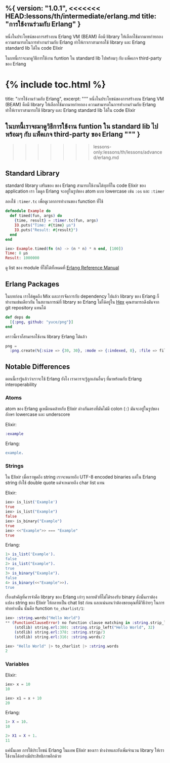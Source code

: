 %{
  version: "1.0.1",
<<<<<<< HEAD:lessons/th/intermediate/erlang.md
  title: "การใช้งานร่วมกับ Erlang"
}
---

หนึ่งในประโยชน์ของการสร้างบน Erlang VM (BEAM) คือมี library ให้เลือกใช้มากมายก่ายกอง ความสามารถในการทำงานร่วมกับ Erlang ทำให้เราเราสามารถใช้ library และ Erlang standard lib ได้ใน code Elixir 

ในบทนี้เราจะมาดูวิธีการใช้งาน funtion ใน standard lib ไปพร้อมๆ กับ แพ็คเกจ third-party ของ Erlang

{% include toc.html %}
=======
  title: "การใช้งานร่วมกับ Erlang",
  excerpt: """
  หนึ่งในประโยชน์ของการสร้างบน Erlang VM (BEAM) คือมี library ให้เลือกใช้มากมายก่ายกอง ความสามารถในการทำงานร่วมกับ Erlang ทำให้เราเราสามารถใช้ library และ Erlang standard lib ได้ใน code Elixir 

  ในบทนี้เราจะมาดูวิธีการใช้งาน funtion ใน standard lib ไปพร้อมๆ กับ แพ็คเกจ third-party ของ Erlang
  """
}
---
>>>>>>> lessons-only:lessons/th/lessons/advanced/erlang.md

## Standard Library

standard library เสริมของ ของ Erlang สามารถใช้งานได้ทุกที่ใน code Elixir ของ application เรา โมดูล Erlang จะอยู่ในรูปของ atom แบบ lowercase เช่น `:os` และ `:timer`

ลองใช้ `:timer.tc` เพื่อดูเวลาการทำงานของ function ที่ใช้

```elixir
defmodule Example do
  def timed(fun, args) do
    {time, result} = :timer.tc(fun, args)
    IO.puts("Time: #{time} μs")
    IO.puts("Result: #{result}")
  end
end

iex> Example.timed(fn (n) -> (n * n) * n end, [100])
Time: 8 μs
Result: 1000000
```

ดู list ของ module ที่ใช้ได้ทั้งหมดที่ [Erlang Reference Manual](http://erlang.org/doc/apps/stdlib/)

## Erlang Packages

ในบทก่อน เราได้พูดถึง Mix และการจัดการกับ dependency ไปแล้ว library ของ Erlang ก็ทำงานเช่นเดียวกัน ในสถานการณ์ที่ library ขอ Erlang ไม่ได้อยู่ใน [Hex](https://hex.pm) คุณสามารถดึงมันจาก git repository แทนได้

```elixir
def deps do
  [{:png, github: "yuce/png"}]
end
```

คราวนี้เราก็สามารถใช้งาน library Erlang ได้แล้ว

```elixir
png =
  :png.create(%{:size => {30, 30}, :mode => {:indexed, 8}, :file => file, :palette => palette})
```

## Notable Differences

ตอนนี้เรารู้แล้วว่าเราจะใช้ Erlang ยังไง เราควรจะรู้ลูกเล่นอื่นๆ ที่มาพร้อมกับ Erlang interoperability

### Atoms

atom ของ Erlang ดูเหมือนคล้ายกับ Elixir ต่างกันตรงที่มันไม่มี colon (`:`) มันจะอยู่ในรูปของอักษร lowercase และ underscore

Elixir:

```elixir
:example
```

Erlang:

```erlang
example.
```

### Strings

ใน Elixir เมื่อเราพูดถึง string เราจะหมายถึง UTF-8 encoded binaries แต่ใน Erlang string ยังใช้ double quote แต่จะหมายถึง char list แทน

Elixir:

```elixir
iex> is_list('Example')
true
iex> is_list("Example")
false
iex> is_binary("Example")
true
iex> <<"Example">> === "Example"
true
```

Erlang:

```erlang
1> is_list('Example').
false
2> is_list("Example").
true
3> is_binary("Example").
false
4> is_binary(<<"Example">>).
true
```

เรื่องสำคัญที่ควรจำคือ library ของ Erlang เก่าๆ หลายตัวที่ไม่ได้รองรับ binary ดังนั้นเราต้องแปลง string ของ Elixir ให้กลายเป็น chat list ก่อน และแน่นอนว่าต้องขอบคุณที่มีวิธีง่ายๆ ในการทำอย่างนั้น นั่นคือ function `to_charlist/1`:

```elixir
iex> :string.words("Hello World")
** (FunctionClauseError) no function clause matching in :string.strip_left/2
    (stdlib) string.erl:380: :string.strip_left("Hello World", 32)
    (stdlib) string.erl:378: :string.strip/3
    (stdlib) string.erl:316: :string.words/2

iex> "Hello World" |> to_charlist |> :string.words
2
```

### Variables

Elixir:

```elixir
iex> x = 10
10

iex> x1 = x + 10
20
```

Erlang:

```erlang
1> X = 10.
10

2> X1 = X + 1.
11
```

แค่นั้นเลย การใช้ประโยชน์ Erlang ในแอพ Elixir ของเรา ช่างง่ายและยังเพิ่มจำนวน library ให้เราใช้งานได้อย่างมีประสิทธิภาพอีกด้วย
